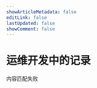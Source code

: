 ```yaml
---
showArticleMetadata: false
editLink: false
lastUpdated: false
showComment: false
---
```


# 运维开发中的记录

内容匹配失败
